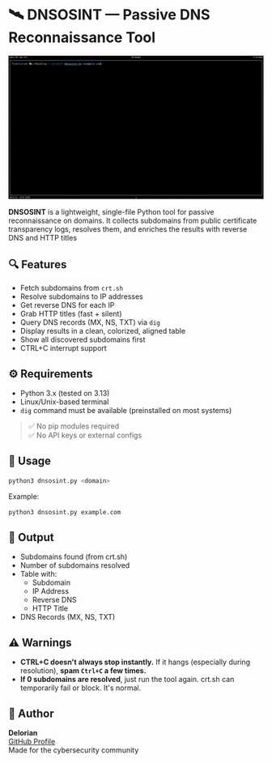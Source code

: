 # 🛰️ DNSOSINT — Passive DNS Reconnaissance Tool

<p align="center">
  <img src="dnsosint.gif" alt="DNSOSINT demo" width="1000"/>
</p>

**DNSOSINT** is a lightweight, single-file Python tool for passive reconnaissance on domains. It collects subdomains from public certificate transparency logs, resolves them, and enriches the results with reverse DNS and HTTP titles

## 🔍 Features

- Fetch subdomains from `crt.sh`
- Resolve subdomains to IP addresses
- Get reverse DNS for each IP
- Grab HTTP titles (fast + silent)
- Query DNS records (MX, NS, TXT) via `dig`
- Display results in a clean, colorized, aligned table
- Show all discovered subdomains first
- CTRL+C interrupt support

## ⚙️ Requirements

- Python 3.x (tested on 3.13)
- Linux/Unix-based terminal
- `dig` command must be available (preinstalled on most systems)

> ✅ No pip modules required  
> ✅ No API keys or external configs

## 🧪 Usage

```bash
python3 dnsosint.py <domain>
```

Example:

```bash
python3 dnsosint.py example.com
```

## 📌 Output

- Subdomains found (from crt.sh)
- Number of subdomains resolved
- Table with:
  - Subdomain
  - IP Address
  - Reverse DNS
  - HTTP Title
- DNS Records (MX, NS, TXT)

## ⚠️ Warnings

-  **CTRL+C doesn't always stop instantly.** If it hangs (especially during resolution), **spam `Ctrl+C` a few times.**
-  **If 0 subdomains are resolved**, just run the tool again. crt.sh can temporarily fail or block. It's normal.

## 👤 Author

**Delorian**  
[GitHub Profile](https://github.com/DelorianCS)  
Made for the cybersecurity community

